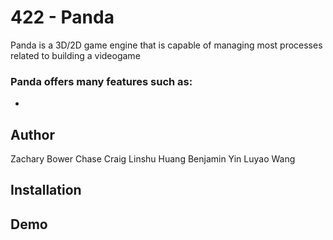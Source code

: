 # 422 - Panda 

Panda is a 3D/2D game engine that is capable of managing most processes related to building a videogame

### Panda offers many features such as: 
- 

## Author 

Zachary Bower
Chase Craig
Linshu Huang
Benjamin Yin
Luyao Wang



## Installation 


## Demo 
